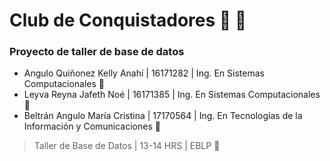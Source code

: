 # Club de Conquistadores  :boy:  :girl: 
### Proyecto de taller de base de datos

- Angulo Quiñonez Kelly Anahí | 16171282 | Ing. En Sistemas Computacionales  :turtle:
- Leyva Reyna Jafeth Noé | 16171385 | Ing. En Sistemas Computacionales  :whale2:
- Beltrán Angulo María Cristina | 17170564 | Ing. En Tecnologías de la Información y Comunicaciones :baby_chick:

> Taller de Base de Datos | 13-14 HRS | EBLP   :rocket:
